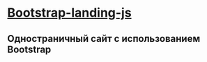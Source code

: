 # [Bootstrap-landing-js](https://dmitriy-rassol.github.io/Bootstrap-Landing-JS/)

## Одностраничный сайт с использованием Bootstrap
